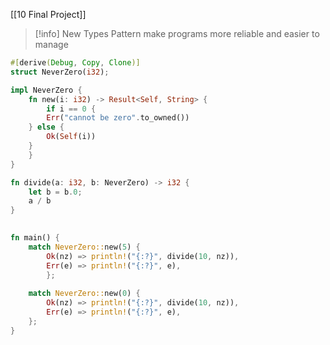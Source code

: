 [[10 Final Project]]


>[!info] New Types Pattern
> make programs more reliable and easier to manage

```rust
#[derive(Debug, Copy, Clone)]
struct NeverZero(i32);

impl NeverZero {
	fn new(i: i32) -> Result<Self, String> {
		if i == 0 {
		Err("cannot be zero".to_owned())
	} else {
		Ok(Self(i))
	}
	}
}

fn divide(a: i32, b: NeverZero) -> i32 {
	let b = b.0;
	a / b
}
  

fn main() {
	match NeverZero::new(5) {
		Ok(nz) => println!("{:?}", divide(10, nz)),
		Err(e) => println!("{:?}", e),
		};
	
	match NeverZero::new(0) {
		Ok(nz) => println!("{:?}", divide(10, nz)),
		Err(e) => println!("{:?}", e),
	};
}
```

```rust









```
